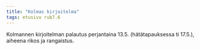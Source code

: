 ```yaml
---
title: "Kolmas kirjoitelma"
tags: etusivu rub7.6
---
```


Kolmannen kirjoitelman palautus perjantaina 13.5. (hätätapauksessa ti 17.5.), aiheena rikos ja rangaistus.